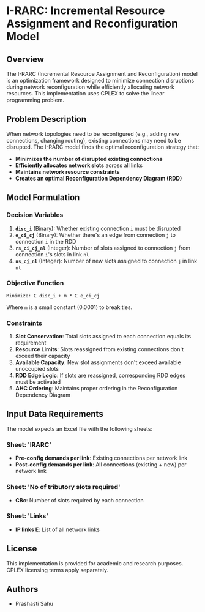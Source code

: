 # I-RARC: Incremental Resource Assignment and Reconfiguration Model

## Overview

The I-RARC (Incremental Resource Assignment and Reconfiguration) model is an optimization framework designed to minimize connection disruptions during network reconfiguration while efficiently allocating network resources. This implementation uses CPLEX to solve the linear programming problem.

## Problem Description

When network topologies need to be reconfigured (e.g., adding new connections, changing routing), existing connections may need to be disrupted. The I-RARC model finds the optimal reconfiguration strategy that:

- **Minimizes the number of disrupted existing connections**
- **Efficiently allocates network slots** across all links
- **Maintains network resource constraints**
- **Creates an optimal Reconfiguration Dependency Diagram (RDD)**

## Model Formulation

### Decision Variables

1. **`disc_i`** (Binary): Whether existing connection `i` must be disrupted
2. **`e_ci_cj`** (Binary): Whether there's an edge from connection `j` to connection `i` in the RDD
3. **`rs_ci_cj_nl`** (Integer): Number of slots assigned to connection `j` from connection `i`'s slots in link `nl`
4. **`ns_cj_nl`** (Integer): Number of new slots assigned to connection `j` in link `nl`

### Objective Function

```
Minimize: Σ disc_i + m * Σ e_ci_cj
```

Where `m` is a small constant (0.0001) to break ties.

### Constraints

1. **Slot Conservation**: Total slots assigned to each connection equals its requirement
2. **Resource Limits**: Slots reassigned from existing connections don't exceed their capacity
3. **Available Capacity**: New slot assignments don't exceed available unoccupied slots
4. **RDD Edge Logic**: If slots are reassigned, corresponding RDD edges must be activated
5. **AHC Ordering**: Maintains proper ordering in the Reconfiguration Dependency Diagram

## Input Data Requirements

The model expects an Excel file with the following sheets:

### Sheet: 'IRARC'
- **Pre-config demands per link**: Existing connections per network link
- **Post-config demands per link**: All connections (existing + new) per network link

### Sheet: 'No of tributory slots required'
- **CBc**: Number of slots required by each connection

### Sheet: 'Links'
- **IP links E**: List of all network links

## License
This implementation is provided for academic and research purposes. CPLEX licensing terms apply separately.

## Authors

- Prashasti Sahu
